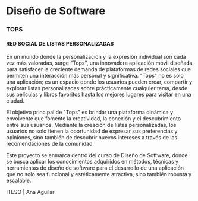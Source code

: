 # Diseño de Software


### TOPS
#### RED SOCIAL DE LISTAS PERSONALIZADAS


En un mundo donde la personalización y la expresión individual son cada vez más valoradas, surge "Tops", una innovadora aplicación móvil diseñada para satisfacer la creciente demanda de plataformas de redes sociales que permiten una interacción más personal y significativa. "Tops" no es solo una aplicación; es un espacio donde los usuarios pueden crear, compartir y explorar listas personalizadas sobre prácticamente cualquier tema, desde sus películas y libros favoritos hasta los mejores lugares para visitar en una ciudad.

El objetivo principal de "Tops" es brindar una plataforma dinámica y envolvente que fomente la creatividad, la conexión y el descubrimiento entre sus usuarios. Mediante la creación de listas personalizadas, los usuarios no solo tienen la oportunidad de expresar sus preferencias y opiniones, sino también de descubrir nuevos intereses a través de las recomendaciones de la comunidad.

Este proyecto se enmarca dentro del curso de Diseño de Software, donde se busca aplicar los conocimientos adquiridos en métodos, técnicas y herramientas de diseño de software para el desarrollo de una aplicación que no solo sea funcional y estéticamente atractiva, sino también robusta y escalable.





ITESO | Ana Aguilar
